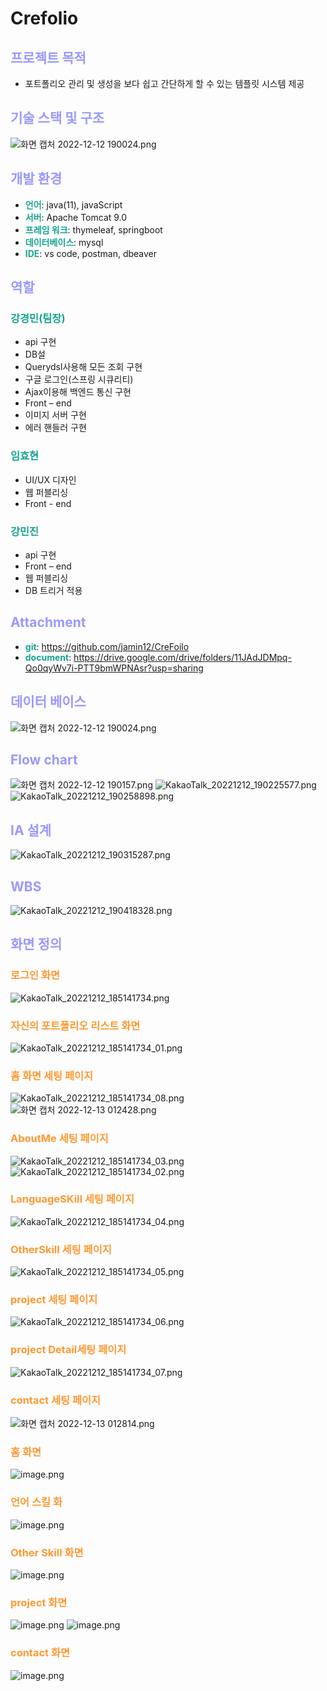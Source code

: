 # Crefolio
## __<span style="color:#9999ff">프로젝트 목적</span>__
- 포트폴리오 관리 및 생성을 보다 쉽고 간단하게 할 수 있는 템플릿 시스템 제공
## __<span style="color:#9999ff">기술 스택 및 구조</span>__
![화면 캡처 2022-12-12 190024.png](./img/crefolio-stack.png)

## __<span style="color:#9999ff">개발 환경</span>__

- __<span style="color:#14a492">언어</span>__: java(11), javaScript
- __<span style="color:#14a492">서버</span>__: Apache Tomcat 9.0
- __<span style="color:#14a492">프레임 워크</span>__: thymeleaf, springboot
- __<span style="color:#14a492">데이터베이스</span>__: mysql
- __<span style="color:#14a492">IDE</span>__: vs code, postman, dbeaver
## __<span style="color:#9999ff">역할</span>__
### __<span style="color:#14a492">강경민(팀장)</span>__
- api 구현
- DB설
- Querydsl사용해 모든 조회 구현
- 구글 로그인(스프링 시큐리티)
- Ajax이용해 백엔드 통신 구현
- Front – end 
- 이미지 서버 구현
- 에러 핸들러 구현
### __<span style="color:#14a492">임효현</span>__
- UI/UX 디자인
- 웹 퍼블리싱
- Front - end
### __<span style="color:#14a492">강민진</span>__
- api  구현
- Front – end 
- 웹 퍼블리싱
- DB 트리거 적용

## __<span style="color:#9999ff">Attachment</span>__
-  __<span style="color:#14a492">git</span>__: https://github.com/jamin12/CreFoilo
- __<span style="color:#14a492">document</span>__: https://drive.google.com/drive/folders/11JAdJDMpq-Qo0qyWv7i-PTT9bmWPNAsr?usp=sharing


## __<span style="color:#9999ff">데이터 베이스</span>__
![화면 캡처 2022-12-12 190024.png](./img/crefolio-db.png)
## __<span style="color:#9999ff">Flow chart</span>__
![화면 캡처 2022-12-12 190157.png](./img/crefolio-flowchart1.png)
![KakaoTalk_20221212_190225577.png](./img/crefolio-flowchart2.png)
![KakaoTalk_20221212_190258898.png](./img/crefolio-flowchart3.png)
## __<span style="color:#9999ff">IA 설계</span>__
![KakaoTalk_20221212_190315287.png](./img/crefolio-IA.png)
## __<span style="color:#9999ff">WBS</span>__
![KakaoTalk_20221212_190418328.png](./img/crefolio-wbs.png)
## __<span style="color:#9999ff">화면 정의</span>__
### __<span style="color:#ff9933">로그인 화면</span>__
![KakaoTalk_20221212_185141734.png](./img/crefolio-login-1.png)
### __<span style="color:#ff9933">자신의 포트폴리오 리스트 화면</span>__
![KakaoTalk_20221212_185141734_01.png](./img/crefolio-pflist-2.png)
### __<span style="color:#ff9933">홈 화면 세팅 페이지</span>__
![KakaoTalk_20221212_185141734_08.png](./img/crefolio-home.png)
![화면 캡처 2022-12-13 012428.png](./img/crefolio-home2.png)
### __<span style="color:#ff9933">AboutMe 세팅 페이지</span>__
![KakaoTalk_20221212_185141734_03.png](./img/crefolio-aboutmetype.png)
![KakaoTalk_20221212_185141734_02.png](./img/crefolio-aboutme.png)
### __<span style="color:#ff9933">LanguageSKill 세팅 페이지</span>__
![KakaoTalk_20221212_185141734_04.png](./img/crefolio-langskill.png)
### __<span style="color:#ff9933">OtherSkill 세팅 페이지</span>__
![KakaoTalk_20221212_185141734_05.png](./img/crefolio-otherskill.png)
### __<span style="color:#ff9933">project 세팅 페이지</span>__
![KakaoTalk_20221212_185141734_06.png](./img/crefolio-projectlist.png)
### __<span style="color:#ff9933">project Detail세팅 페이지</span>__
![KakaoTalk_20221212_185141734_07.png](./img/crefolio-projectdetail.png)
### __<span style="color:#ff9933">contact 세팅 페이지</span>__
![화면 캡처 2022-12-13 012814.png](./img/crefoilo-contact.png)
### __<span style="color:#ff9933">홈 화면</span>__
![image.png](./img/crefoilo-homeview-3.png)
### __<span style="color:#ff9933">언어 스킬 화</span>__
![image.png](./img/crefolio-langskillview.png)
### __<span style="color:#ff9933">Other Skill 화면</span>__
![image.png](./img/crefoilo-otherskillview.png)
### __<span style="color:#ff9933">project 화면</span>__
![image.png](./img/crefolio-projectview.png)
![image.png](./img/crefolio-projectdetailview.png)
### __<span style="color:#ff9933">contact 화면</span>__
![image.png](./img/crefolio-contactview.png)